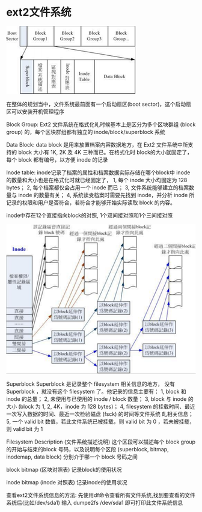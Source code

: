 # ext2文件系统


![image](_v_images/_image_1508470995_5705.png)

在整体的规划当中，文件系统最前面有一个启动扇区(boot sector)，这个启动扇区可以安装开机管理程序

Block Group:
 Ext2 文件系统在格式化癿时候基本上是区分为多个区块群组 (block group) 的，每个区块群组都有独立的 inode/block/superblock 系统

Data Block:
data block 是用来放置档案内容数据地方，在 Ext2 文件系统中所支持的 block 大小有 1K, 2K 及 4K 三种而已。在格式化时 block的大小就固定了，每个 block 都有编号，以方便 inode 的记录

Inode table:
inode记录了档案的属性和档案数据实际存储在哪个block中
inode 的数量和大小也是在格式化时就已经固定了，
1, 每个 inode 大小均固定为 128 bytes； 
2, 每个档案都仅会占用一个 inode 而已； 
3, 文件系统能够建立的档案数量与 inode 的数量有关； 
4, 系统读叏档案时需要先找到 inode，并分析 inode 所记录的权限和用户是否符合，若符合才能够开始实际读取 block 的内容。

inode中存在12个直接指向block的对照, 1个双间接对照和1个三间接对照

![image](_v_images/_image_1508471018_28145.png)

Superblock
Superblock 是记录整个 filesystem 相关信息的地方， 没有 Superblock ，就没有这个 filesystem 
了。他记录的信息主要有： 
1, block 和 inode 的总量； 
2, 未使用与已使用的 inode / block 数量； 
3, block 与 inode 的大小 (block 为 1, 2, 4K，inode 为 128 bytes)； 
4, filesystem 的挂载时间、最近一次写入数据的时间、最近一次检验磁盘 (fsck) 的时间等文件系统
癿相关信息； 
5, 一个 valid bit 数值，若此文件系统已被挂载，则 valid bit 为 0 ，若未被挂载，则 valid bit 为 1 

Filesystem Description (文件系统描述说明) 
这个区段可以描述每个 block group 的开始与结束的block 号码，以及说明每个区段 (superblock, 
bitmap, inodemap, data block) 分别介于哪一个 block 号码之间

block bitmap (区块对照表) 
记录block的使用状况
 
inode bitmap (inode 对照表) 
记录inode的使用状况



查看ext2文件系统信息的方法:
先使用df命令查看所有文件系统,找到要查看的文件系统后(比如/dev/sda1)
输入 dumpe2fs /dev/sda1
即可打印此文件系统信息



